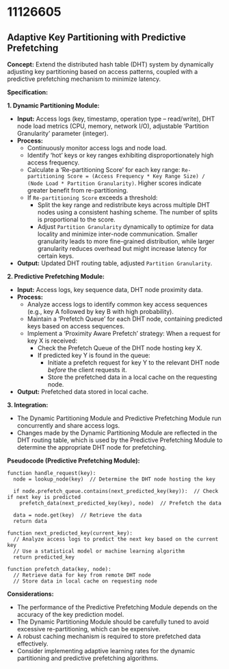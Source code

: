 # 11126605

## Adaptive Key Partitioning with Predictive Prefetching

**Concept:** Extend the distributed hash table (DHT) system by dynamically adjusting key partitioning based on access patterns, coupled with a predictive prefetching mechanism to minimize latency.

**Specification:**

**1. Dynamic Partitioning Module:**

*   **Input:** Access logs (key, timestamp, operation type – read/write), DHT node load metrics (CPU, memory, network I/O), adjustable ‘Partition Granularity’ parameter (integer).
*   **Process:**
    *   Continuously monitor access logs and node load.
    *   Identify ‘hot’ keys or key ranges exhibiting disproportionately high access frequency.
    *   Calculate a ‘Re-partitioning Score’ for each key range: `Re-partitioning Score = (Access Frequency * Key Range Size) / (Node Load * Partition Granularity)`. Higher scores indicate greater benefit from re-partitioning.
    *   If `Re-partitioning Score` exceeds a threshold:
        *   Split the key range and redistribute keys across multiple DHT nodes using a consistent hashing scheme. The number of splits is proportional to the score.
        *   Adjust `Partition Granularity` dynamically to optimize for data locality and minimize inter-node communication. Smaller granularity leads to more fine-grained distribution, while larger granularity reduces overhead but might increase latency for certain keys.
*   **Output:** Updated DHT routing table, adjusted `Partition Granularity`.

**2. Predictive Prefetching Module:**

*   **Input:** Access logs, key sequence data, DHT node proximity data.
*   **Process:**
    *   Analyze access logs to identify common key access sequences (e.g., key A followed by key B with high probability).
    *   Maintain a ‘Prefetch Queue’ for each DHT node, containing predicted keys based on access sequences.
    *   Implement a ‘Proximity Aware Prefetch’ strategy: When a request for key X is received:
        *   Check the Prefetch Queue of the DHT node hosting key X.
        *   If predicted key Y is found in the queue:
            *   Initiate a prefetch request for key Y to the relevant DHT node *before* the client requests it.
            *   Store the prefetched data in a local cache on the requesting node.
*   **Output:** Prefetched data stored in local cache.

**3. Integration:**

*   The Dynamic Partitioning Module and Predictive Prefetching Module run concurrently and share access logs.
*   Changes made by the Dynamic Partitioning Module are reflected in the DHT routing table, which is used by the Predictive Prefetching Module to determine the appropriate DHT node for prefetching.

**Pseudocode (Predictive Prefetching Module):**

```
function handle_request(key):
  node = lookup_node(key)  // Determine the DHT node hosting the key

  if node.prefetch_queue.contains(next_predicted_key(key)):  // Check if next key is predicted
    prefetch_data(next_predicted_key(key), node)  // Prefetch the data

  data = node.get(key)  // Retrieve the data
  return data

function next_predicted_key(current_key):
  // Analyze access logs to predict the next key based on the current key
  // Use a statistical model or machine learning algorithm
  return predicted_key

function prefetch_data(key, node):
  // Retrieve data for key from remote DHT node
  // Store data in local cache on requesting node
```

**Considerations:**

*   The performance of the Predictive Prefetching Module depends on the accuracy of the key prediction model.
*   The Dynamic Partitioning Module should be carefully tuned to avoid excessive re-partitioning, which can be expensive.
*   A robust caching mechanism is required to store prefetched data effectively.
*   Consider implementing adaptive learning rates for the dynamic partitioning and predictive prefetching algorithms.